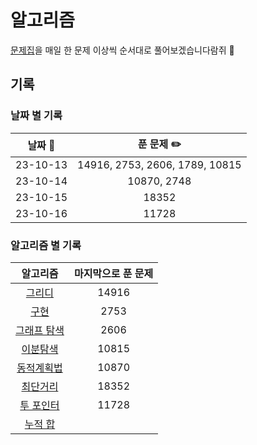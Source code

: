 # 알고리즘

[문제집](https://github.com/tony9402/baekjoon/tree/main#%EA%B0%81-%EC%95%8C%EA%B3%A0%EB%A6%AC%EC%A6%98-%EB%AC%B8%EC%A0%9C%EC%A7%91)을 매일 한 문제 이상씩 순서대로 풀어보겠습니다람쥐 🐹

## 기록

### 날짜 별 기록

| 날짜 📅  |           푼 문제 ✏️           |
| :------: | :----------------------------: |
| 23-10-13 | 14916, 2753, 2606, 1789, 10815 |
| 23-10-14 |          10870, 2748           |
| 23-10-15 |             18352              |
| 23-10-16 |             11728              |

### 알고리즘 별 기록

|                                      알고리즘                                      | 마지막으로 푼 문제 |
| :--------------------------------------------------------------------------------: | :----------------: |
|          [그리디](https://github.com/tony9402/baekjoon/tree/main/greedy)           |       14916        |
|       [구현](https://github.com/tony9402/baekjoon/tree/main/implementation)        |        2753        |
|   [그래프 탐색](https://github.com/tony9402/baekjoon/tree/main/graph_traversal)    |        2606        |
|      [이분탐색](https://github.com/tony9402/baekjoon/tree/main/binary_search)      |       10815        |
| [동적계획법](https://github.com/tony9402/baekjoon/tree/main/dynamic_programming_1) |       10870        |
|      [최단거리](https://github.com/tony9402/baekjoon/tree/main/shortest_path)      |       18352        |
|      [투 포인터](https://github.com/tony9402/baekjoon/tree/main/two_pointer)       |       11728        |
|        [누적 합](https://github.com/tony9402/baekjoon/tree/main/prefix_sum)        |
